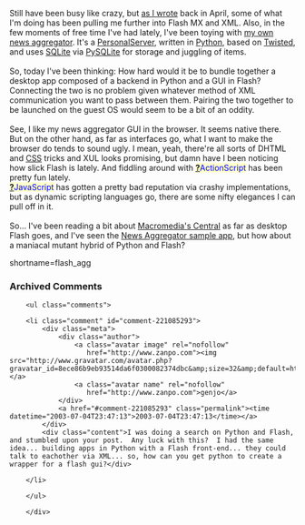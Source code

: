 Still have been busy like crazy, but 
<a href="http://www.decafbad.com/blog/geek/flash_xml_magic.html" target="_top">as I wrote</a> back in April,
some of what I'm doing has been pulling me further into Flash MX and XML.
Also, in the few moments of free time I've had lately, I've been toying
with <a href="http://www.decafbad.com/viewcvs.cgi/dbagg/" target="_top">my own news aggregator</a>.  It's a
<a href="http://www.decafbad.com/twiki/bin/view/Main/PersonalServer">PersonalServer</a>, written in <a href="http://www.decafbad.com/twiki/bin/view/Main/Python">Python</a>, based on <a href="http://www.decafbad.com/twiki/bin/view/Main/Twisted">Twisted</a>, and uses
<a href="http://www.sqlite.org" target="_top">SQLite</a> via <a href="http://pysqlite.sourceforge.net" target="_top">PySQLite</a>
for storage and juggling of items.
<br /><br />
So, today I've been thinking:  How hard would it be to bundle together a desktop app
composed of a backend in Python and a GUI in Flash?  Connecting the two is no problem
given whatever method of XML communication you want to pass between them.  Pairing
the two together to be launched on the guest OS would seem to be a bit of an
oddity.
<br /><br />
See, I like my news aggregator GUI in the browser.  It seems native there.  But
on the other hand, as far as interfaces go, what I want to make the browser
do tends to sound ugly.  I mean, yeah, there're all sorts of DHTML and <a href="http://www.decafbad.com/twiki/bin/view/Main/CSS">CSS</a> tricks
and XUL looks promising, but damn have I been noticing how slick Flash is
lately.  And fiddling around with <span style='background : #FFFFCE;'><a href="http://www.decafbad.com/twiki/bin/edit/Main/ActionScript?topicparent=Main.FilterData"><b>?</b></a><font color="#0000FF">ActionScript</font></span> has been pretty fun lately.  
<span style='background : #FFFFCE;'><a href="http://www.decafbad.com/twiki/bin/edit/Main/JavaScript?topicparent=Main.FilterData"><b>?</b></a><font color="#0000FF">JavaScript</font></span> has gotten a pretty bad reputation via crashy implementations, but
as dynamic scripting languages go, there are some nifty elegances I can pull
off in it.
<br /><br />
So...
  I've been reading a bit about 
<a href="http://www.macromedia.com/software/central/" target="_top">Macromedia's Central</a> as far as 
desktop Flash goes, and I've seen the 
<a href="http://www.macromedia.com/devnet/mx/flash/articles/rss_aggregator_sample_app.html" target="_top">News Aggregator sample app</a>,
but 
how about a maniacal mutant hybrid of Python and Flash?
<!--more-->
shortname=flash_agg

<div id="comments" class="comments archived-comments">
            <h3>Archived Comments</h3>
            
        <ul class="comments">
            
        <li class="comment" id="comment-221085293">
            <div class="meta">
                <div class="author">
                    <a class="avatar image" rel="nofollow" 
                       href="http://www.zanpo.com"><img src="http://www.gravatar.com/avatar.php?gravatar_id=8ece86b9eb93514da6f0300082374dbc&amp;size=32&amp;default=http://mediacdn.disqus.com/1320279820/images/noavatar32.png"/></a>
                    <a class="avatar name" rel="nofollow" 
                       href="http://www.zanpo.com">genjo</a>
                </div>
                <a href="#comment-221085293" class="permalink"><time datetime="2003-07-04T23:47:13">2003-07-04T23:47:13</time></a>
            </div>
            <div class="content">I was doing a search on Python and Flash, and stumbled upon your post.  Any luck with this?  I had the same idea... building apps in Python with a Flash front-end... they could talk to eachother via XML... so, how can you get python to create a wrapper for a flash gui?</div>
            
        </li>
    
        </ul>
    
        </div>
    